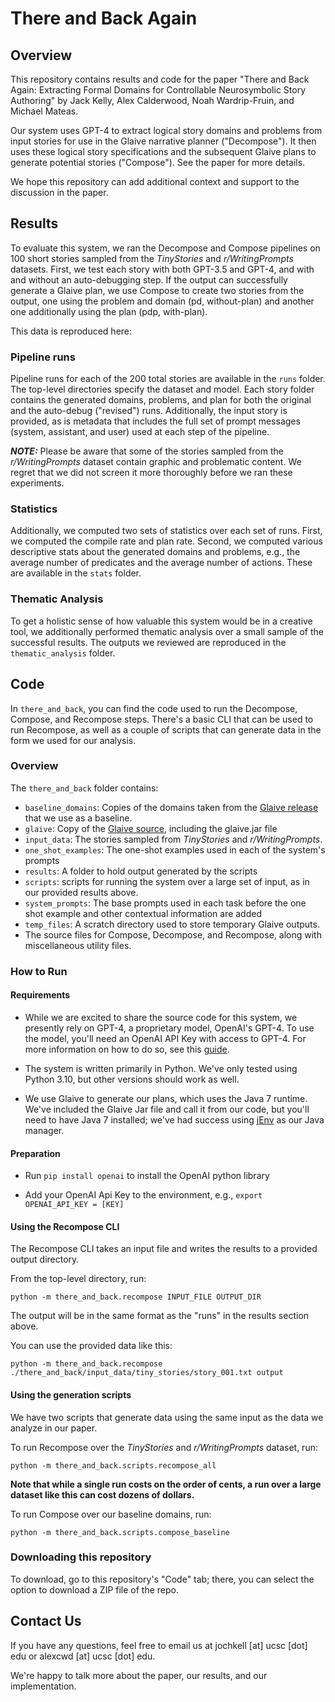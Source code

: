 # There and Back Again

## Overview
This repository contains results and code for the paper "There and Back Again:
Extracting Formal Domains for Controllable Neurosymbolic Story Authoring" by Jack Kelly, Alex Calderwood, Noah Wardrip-Fruin, and Michael Mateas.

Our system uses GPT-4 to extract logical story domains and problems from input stories for use in the Glaive narrative planner ("Decompose"). It then uses these logical story specifications and the subsequent Glaive plans to generate potential stories ("Compose"). See the paper for more details.


We hope this repository can add additional context and support to the discussion in the paper. 

## Results

To evaluate this system, we ran the Decompose and Compose pipelines on 100 short stories sampled from the _TinyStories_ and _r/WritingPrompts_ datasets. First, we test each story with both GPT-3.5 and GPT-4, and with and without an auto-debugging step. If the output can successfully generate a Glaive plan, we use Compose to create two stories from the output, one using the problem and domain (pd, without-plan) and another one additionally using the plan (pdp, with-plan).

This data is reproduced here: 

### Pipeline runs
Pipeline runs for each of the 200 total stories are available in the `runs` folder. The top-level directories specify the dataset and model. Each story folder contains the generated domains, problems, and plan for both the original and the auto-debug ("revised") runs. Additionally, the input story is provided, as is metadata that includes the full set of prompt messages (system, assistant, and user) used at each step of the pipeline. 

**_NOTE:_**  Please be aware that some of the stories sampled from the _r/WritingPrompts_ dataset contain graphic and problematic content. We regret that we did not screen it more thoroughly before we ran these experiments.

### Statistics 

Additionally, we computed two sets of statistics over each set of runs. First, we computed the compile rate and plan rate. Second, we computed various descriptive stats about the generated domains and problems, e.g., the average number of predicates and the average number of actions. These are available in the `stats` folder.

### Thematic Analysis

To get a holistic sense of how valuable this system would be in a creative tool, we additionally performed thematic analysis over a small sample of the successful results. The outputs we reviewed are reproduced in the `thematic_analysis` folder.


## Code

In `there_and_back`, you can find the code used to run the Decompose, Compose, and Recompose steps. There's a basic CLI that can be used to run Recompose, as well as a couple of scripts that can generate data in the form we used for our analysis. 

### Overview
The `there_and_back` folder contains:
- `baseline_domains`: Copies of the domains taken from the [Glaive release](https://www.cs.uky.edu/~sgware/projects/glaive/) that we use as a baseline.
- `glaive`: Copy of the [Glaive source](https://www.cs.uky.edu/~sgware/projects/glaive/), including the glaive.jar file 
- `input_data`: The stories sampled from _TinyStories_ and _r/WritingPrompts_.  
- `one_shot_examples`: The one-shot examples used in each of the system's prompts
- `results`: A folder to hold output generated by the scripts
- `scripts`: scripts for running the system over a large set of input, as in our provided results above. 
- `system_prompts`: The base prompts used in each task before the one shot example and other contextual information are added
- `temp_files`: A scratch directory used to store temporary Glaive outputs.
- The source files for Compose, Decompose, and Recompose, along with miscellaneous utility files. 

### How to Run

#### Requirements
- While we are excited to share the source code for this system, we presently rely on GPT-4, a proprietary model, OpenAI's GPT-4. To use the model, you'll need an OpenAI API Key with access to GPT-4. For more information on how to do so, see this [guide](https://www.howtogeek.com/885918/how-to-get-an-openai-api-key/). 

- The system is written primarily in Python. We've only tested using Python 3.10, but other versions should work as well.

- We use Glaive to generate our plans, which uses the Java 7 runtime. We've included the Glaive Jar file and call it from our code, but you'll need to have Java 7 installed; we've had success using [jEnv](https://www.jenv.be/) as our Java manager.

#### Preparation

- Run `pip install openai` to install the OpenAI python library

- Add your OpenAI Api Key to the environment, e.g., `export OPENAI_API_KEY = [KEY]`

#### Using the Recompose CLI

The Recompose CLI takes an input file and writes the results to a provided output directory.

From the top-level directory, run:

`python -m there_and_back.recompose INPUT_FILE OUTPUT_DIR`

The output will be in the same format as the "runs" in the results section above.

You can use the provided data like this:

`python -m there_and_back.recompose ./there_and_back/input_data/tiny_stories/story_001.txt output`

#### Using the generation scripts

We have two scripts that generate data using the same input as the data we analyze in our paper.

To run Recompose over the _TinyStories_ and _r/WritingPrompts_ dataset, run:

`python -m there_and_back.scripts.recompose_all`

**Note that while a single run costs on the order of cents, a run over a large dataset like this can cost dozens of dollars.** 

To run Compose over our baseline domains, run:

`python -m there_and_back.scripts.compose_baseline`

### Downloading this repository

To download, go to this repository's "Code" tab; there, you can select the option to download a ZIP file of the repo.

## Contact Us

If you have any questions, feel free to email us at jochkell [at] ucsc [dot] edu or alexcwd [at] ucsc [dot] edu. 

We're happy to talk more about the paper, our results, and our implementation.

